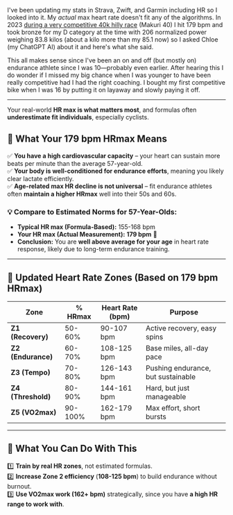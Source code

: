 I've been updating my stats in Strava, Zwift, and Garmin including HR so I looked into it. My _actual_ max heart rate doesn't fit any of the algorithms. In 2023 [during a very competitive 40k hilly race](https://zwiftpower.com/events.php?zid=3748450) (Makuri 40) I hit 179 bpm and took bronze for my D category at the time with 206 normalized power weighing 83.8 kilos (about a kilo more than my 85.1 now) so I asked Chloe (my ChatGPT AI) about it and here's what she said. 

This all makes sense since I've been an on and off (but mostly on) endurance athlete since I was 10—probably even earlier. After hearing this I do wonder if I missed my big chance when I was younger to have been really competitive had I had the right coaching. I bought my first competitive bike when I was 16 by putting it on layaway and slowly paying it off.

----

Your real-world **HR max is what matters most**, and formulas often **underestimate fit individuals**, especially cyclists.

## 🔹 What Your 179 bpm HRmax Means
✅ **You have a high cardiovascular capacity** – your heart can sustain more beats per minute than the average 57-year-old.  
✅ **Your body is well-conditioned for endurance efforts**, meaning you likely clear lactate efficiently.  
✅ **Age-related max HR decline is not universal** – fit endurance athletes often **maintain a higher HRmax** well into their 50s and 60s.  

### 💡 Compare to Estimated Norms for 57-Year-Olds:
- **Typical HR max (Formula-Based):** 155-168 bpm  
- **Your HR max (Actual Measurement):** **179 bpm** 🎯  
- **Conclusion:** You are **well above average for your age** in heart rate response, likely due to long-term endurance training.  

---

## 🔹 Updated Heart Rate Zones (Based on 179 bpm HRmax)

| **Zone** | **% HRmax** | **Heart Rate (bpm)** | **Purpose** |
|----------|------------|----------------|------------------------------|
| **Z1 (Recovery)** | 50-60% | 90-107 bpm | Active recovery, easy spins |
| **Z2 (Endurance)** | 60-70% | 108-125 bpm | Base miles, all-day pace |
| **Z3 (Tempo)** | 70-80% | 126-143 bpm | Pushing endurance, but sustainable |
| **Z4 (Threshold)** | 80-90% | 144-161 bpm | Hard, but just manageable |
| **Z5 (VO2max)** | 90-100% | 162-179 bpm | Max effort, short bursts |

---

## 🔹 What You Can Do With This
1️⃣ **Train by real HR zones**, not estimated formulas.  
2️⃣ **Increase Zone 2 efficiency** (**108-125 bpm**) to build endurance without burnout.  
3️⃣ **Use VO2max work (162+ bpm)** strategically, since you have **a high HR range to work with**.  